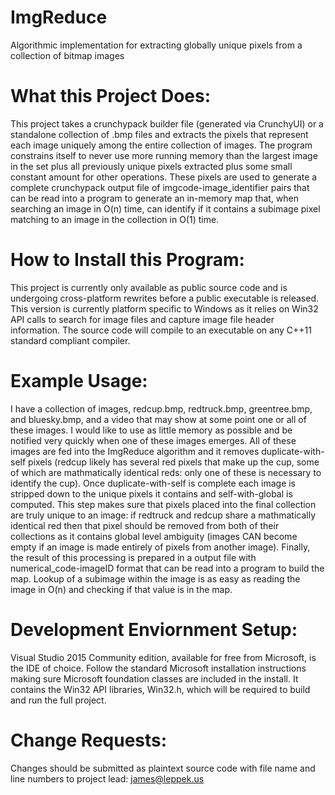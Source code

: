 # ImgReduce
Algorithmic implementation for extracting globally unique pixels from a collection of bitmap images

# What this Project Does:
This project takes a crunchypack builder file (generated via CrunchyUI) or a standalone collection of .bmp files and extracts the pixels that represent each image uniquely among the entire collection of images. The program constrains itself to never use more running memory than the largest image in the set plus all previously unique pixels extracted plus some small constant amount for other operations. These pixels are used to generate a complete crunchypack output file of imgcode-image_identifier pairs that can be read into a program to generate an in-memory map that, when searching an image in O(n) time, can identify if it contains a subimage pixel matching to an image in the collection in O(1) time.

# How to Install this Program:
This project is currently only available as public source code and is undergoing cross-platform rewrites before a public executable is released. This version is currently platform specific to Windows as it relies on Win32 API calls to search for image files and capture image file header information. The source code will compile to an executable on any C++11 standard compliant compiler. 

# Example Usage:
I have a collection of images, redcup.bmp, redtruck.bmp, greentree.bmp, and bluesky.bmp, and a video that may show at some point one or all of these images. I would like to use as little memory as possible and be notified very quickly when one of these images emerges. All of these images are fed into the ImgReduce algorithm and it removes duplicate-with-self pixels (redcup likely has several red pixels that make up the cup, some of which are mathmatically identical reds: only one of these is necessary to identify the cup). Once duplicate-with-self is complete each image is stripped down to the unique pixels it contains and self-with-global is computed. This step makes sure that pixels placed into the final collection are truly unique to an image: if redtruck and redcup share a mathmatically identical red then that pixel should be removed from both of their collections as it contains global level ambiguity (images CAN become empty if an image is made entirely of pixels from another image). Finally, the result of this processing is prepared in a output file with numerical_code-imageID format that can be read into a program to build the map. Lookup of a subimage within the image is as easy as reading the image in O(n) and checking if that value is in the map. 

# Development Enviornment Setup:
 Visual Studio 2015 Community edition, available for free from Microsoft, is the IDE of choice. Follow the standard Microsoft installation instructions making sure Microsoft foundation classes are included in the install. It contains the Win32 API libraries, Win32.h, which will be required to build and run the full project. 
 
# Change Requests:
 Changes should be submitted as plaintext source code with file name and line numbers to project lead: james@leppek.us

